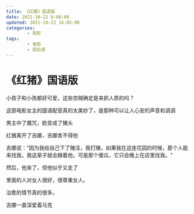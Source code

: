 ```yaml
---
title: 《红猪》国语版
date: 2021-10-22 6:00:00
updated: 2021-10-22 16:05:00
categories:
        - 观影
tags:
        - 电影
        - 观后感
---
```


# 《红猪》国语版

小孩子和小孩都好可爱，这些空贼确定是来抓人质的吗？

这部电影女主的国语配音真的太美妙了，是那种可以让人心安的声音和调调

男主中了魔咒，脸变成了猪头

红猪离开了吉娜，吉娜舍不得他

吉娜说：“因为我给自己下了赌注，我打赌，如果我在这座花园的时候，那个人能来找我，我这辈子就会跟着他，可是那个傻瓜，它只会晚上在店里找我。"

然后，他来了，但他似乎又走了

里面的人对女人很好，很尊重女人。

治愈的情节真的很多。

吉娜一直深爱着马克
